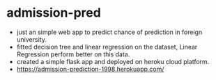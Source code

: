 # admission-pred
- just an simple web app to predict chance of prediction in foreign university.
- fitted decision tree and linear regression on the dataset, Linear Regression perform better on this data.
- created a simple flask app and deployed on heroku cloud platform.
- https://admission-prediction-1998.herokuapp.com/

